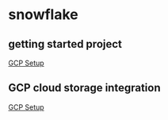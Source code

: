 # snowflake

## getting started project
[GCP Setup](https://github.com/yuyatinnefeld/snowflake/tree/main/getting-started)


## GCP cloud storage integration
[GCP Setup](https://github.com/yuyatinnefeld/snowflake/tree/main/gcp-snowflake)
